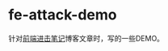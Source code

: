 # fe-attack-demo

针对[前端进击笔记](https://kerita.me/categories/%E5%89%8D%E7%AB%AF%E8%BF%9B%E5%87%BB%E7%AC%94%E8%AE%B0/)博客文章时，写的一些DEMO。
